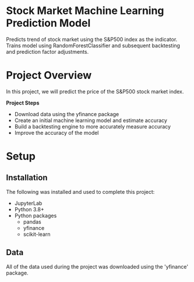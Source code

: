 # Stock Market Machine Learning Prediction Model

Predicts trend of stock market using the S&P500 index as the indicator. Trains model using RandomForestClassifier and subsequent backtesting and prediction factor adjustments.

# Project Overview

In this project, we will predict the price of the S&P500 stock market index.

**Project Steps**

* Download data using the yfinance package
* Create an initial machine learning model and estimate accuracy
* Build a backtesting engine to more accurately measure accuracy
* Improve the accuracy of the model

# Setup

## Installation

The following was installed and used to complete this project:

* JupyterLab
* Python 3.8+
* Python packages
    * pandas
    * yfinance
    * scikit-learn

## Data

All of the data used during the project was downloaded using the 'yfinance' package.
